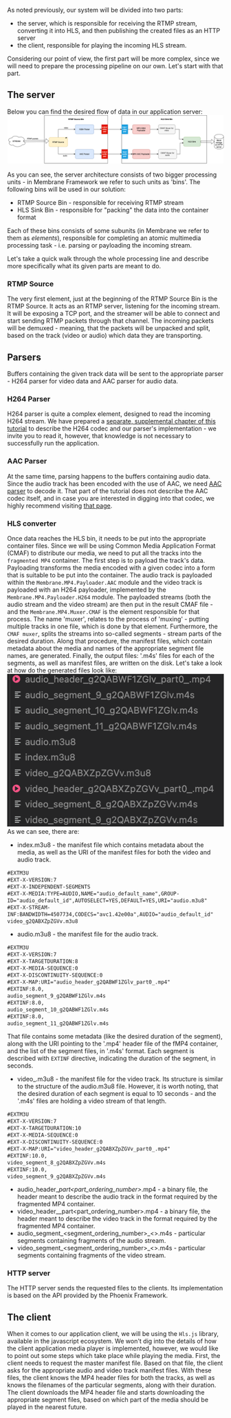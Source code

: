 As noted previously, our system will be divided into two parts:

- the server, which is responsible for receiving the RTMP stream, converting it into HLS, and then publishing the created files as an HTTP server
- the client, responsible for playing the incoming HLS stream.

Considering our point of view, the first part will be more complex, since we will need to prepare the processing pipeline on our own. Let's start with that part.

## The server

Below you can find the desired flow of data in our application server:
![Pipeline scheme](assets/RTMP_to_HLS_pipeline.drawio.png)

As you can see, the server architecture consists of two bigger processing units - in Membrane Framework we refer to such units as 'bins'.
The following bins will be used in our solution:

- RTMP Source Bin - responsible for receiving RTMP stream
- HLS Sink Bin - responsible for "packing" the data into the container format

Each of these bins consists of some subunits (in Membrane we refer to them as _elements_), responsible for completing an atomic multimedia processing task - i.e. parsing or payloading the incoming stream.

Let's take a quick walk through the whole processing line and describe more specifically what its given parts are meant to do.

### RTMP Source

The very first element, just at the beginning of the RTMP Source Bin is the RTMP Source. It acts as an RTMP server, listening for the incoming stream. It will be exposing a TCP port, and the streamer will be able to connect and start sending RTMP packets through that channel.
The incoming packets will be demuxed - meaning, that the packets will be unpacked and split, based on the track (video or audio) which data they are transporting.

## Parsers

Buffers containing the given track data will be sent to the appropriate parser - H264 parser for video data and AAC parser for audio data.

### H264 Parser

H264 parser is quite a complex element, designed to read the incoming H264 stream. We have prepared a [separate, supplemental chapter of this tutorial](https://github.com/membraneframework/membrane_tutorials/blob/main/broadcasting/H264_codec.md) to describe the H264 codec and our parser's implementation - we invite you to read it, however, that knowledge is not necessary to successfully run the application.

### AAC Parser

At the same time, parsing happens to the buffers containing audio data. Since the audio track has been encoded with the use of AAC, we need [AAC parser](https://github.com/membraneframework/membrane_aac_plugin) to decode it.
That part of the tutorial does not describe the AAC codec itself, and in case you are interested in digging into that codec, we highly recommend visiting [that page](https://wiki.multimedia.cx/index.php/Understanding_AAC).

### HLS converter

Once data reaches the HLS bin, it needs to be put into the appropriate container files. Since we will be using Common Media Application Format (CMAF) to distribute our media, we need to put all the tracks into the `fragmented MP4` container. The first step is to payload the track's data. Payloading transforms the media encoded with a given codec into a form that is suitable to be put into the container.
The audio track is payloaded within the `Membrane.MP4.Payloader.AAC` module and the video track is payloaded with an H264 payloader, implemented by the `Membrane.MP4.Payloader.H264` module.
The payloaded streams (both the audio stream and the video stream) are then put in the result CMAF file - and the `Membrane.MP4.Muxer.CMAF` is the element responsible for that process. The name 'muxer', relates to the process
of 'muxing' - putting multiple tracks in one file, which is done by that element. Furthermore, the `CMAF muxer`, splits the streams into so-called segments - stream parts of the desired duration. Along that procedure, the manifest files, which contain metadata about the media and names of the appropriate segment file names, are generated.
Finally, the output files: '.m4s' files for each of the segments, as well as manifest files, are written on the disk.
Let's take a look at how do the generated files look like:
![Pipeline scheme](assets/output_files_structure.png)
As we can see, there are:

- index.m3u8 - the manifest file which contains metadata about the media, as well as the URI of the manifest files for both the video and audio track.

```
#EXTM3U
#EXT-X-VERSION:7
#EXT-X-INDEPENDENT-SEGMENTS
#EXT-X-MEDIA:TYPE=AUDIO,NAME="audio_default_name",GROUP-ID="audio_default_id",AUTOSELECT=YES,DEFAULT=YES,URI="audio.m3u8"
#EXT-X-STREAM-INF:BANDWIDTH=4507734,CODECS="avc1.42e00a",AUDIO="audio_default_id"
video_g2QABXZpZGVv.m3u8
```

- audio.m3u8 - the manifest file for the audio track.

```
#EXTM3U
#EXT-X-VERSION:7
#EXT-X-TARGETDURATION:8
#EXT-X-MEDIA-SEQUENCE:0
#EXT-X-DISCONTINUITY-SEQUENCE:0
#EXT-X-MAP:URI="audio_header_g2QABWF1ZGlv_part0_.mp4"
#EXTINF:8.0,
audio_segment_9_g2QABWF1ZGlv.m4s
#EXTINF:8.0,
audio_segment_10_g2QABWF1ZGlv.m4s
#EXTINF:8.0,
audio_segment_11_g2QABWF1ZGlv.m4s
```

That file contains some metadata (like the desired duration of the segment), along with the URI pointing to the '.mp4' header file of the fMP4 container, and the list of the segment files, in '.m4s' format.
Each segment is described with `EXTINF` directive, indicating the duration of the segment, in seconds.

- video\_<identifier>.m3u8 - the manifest file for the video track. Its structure is similar to the structure of the audio.m3u8 file. However, it is worth noting, that the desired duration of each segment is equal to 10 seconds - and the '.m4s' files are holding a video stream of that length.

```
#EXTM3U
#EXT-X-VERSION:7
#EXT-X-TARGETDURATION:10
#EXT-X-MEDIA-SEQUENCE:0
#EXT-X-DISCONTINUITY-SEQUENCE:0
#EXT-X-MAP:URI="video_header_g2QABXZpZGVv_part0_.mp4"
#EXTINF:10.0,
video_segment_8_g2QABXZpZGVv.m4s
#EXTINF:10.0,
video_segment_9_g2QABXZpZGVv.m4s
```

- audio_header\_<identifier>_part\<part_ordering_number>_.mp4 - a binary file, the header meant to describe the audio track in the format required by the fragmented MP4 container.
- video_header\_<identifier>\_part\<part_ordering_number>.mp4 - a binary file, the header meant to describe the video track in the format required by the fragmented MP4 container.
- audio_segment\_\<segment_ordering_number>\_\<>.m4s - particular segments containing fragments of the audio stream.
- video_segment\_\<segment_ordering_number>\_\<>.m4s - particular segments containing fragments of the video stream.

### HTTP server

The HTTP server sends the requested files to the clients. Its implementation is based on the API provided by the Phoenix Framework.

## The client

When it comes to our application client, we will be using the `Hls.js` library, available in the javascript ecosystem.
We won't dig into the details of how the client application media player is implemented, however, we would like to point out some steps which take place while playing the media.
First, the client needs to request the master manifest file. Based on that file, the client asks for the appropriate audio and video track manifest files.
With these files, the client knows the MP4 header files for both the tracks, as well as knows the filenames of the particular segments, along with their duration. The client downloads the MP4 header file and starts downloading the appropriate segment files, based on which part of the media should be played in the nearest future.
